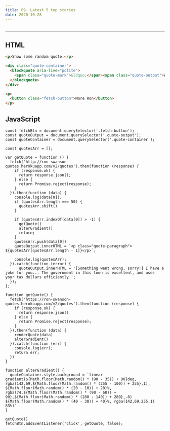 ```yaml
---
title: 09. Latest 5 top stories
date: 2020-10-28
---
```


<div class="output-container">

  <style type="text/css">
    .container {
      display: flex;
      flex-direction: column;
    }

    .details {
      margin-bottom: 10px;
    }

    .link {
      text-decoration: none;
      margin: 5px 0 14px;
      color: white;
      max-width: 80px;
    }

    .link:hover {
      text-decoration: underline;
      color: white;
    }
  </style>

  <div id="app"></div>

  <script>
    const appOutput = document.querySelector('#app');
    const getStories = function () {
      fetch('https://api.nytimes.com/svc/topstories/v2/science.json?api-key=T6l8P8ICK6XZr1u3OeA0qoGUFrEcSM5R').then(
        function (response, resolve) {
          if (response.ok) {
            return response.json()
          } else {
            return Promise.reject(response)
          };
        }).then(function (data) {
        appOutput.innerHTML = data.results.map(function (result) {
          return (`
          <div class="container"> 
            <h3 class="title">${result.title}</h3>
            <div class="details">
            </div>
            <a class="link" href="${result.url}" target="_blank">Read more</a>
          </div>
          <br>
          `);
        }).join('')
      }).catch(response => {
        console.log("something went wrong", response);
        appOutput.textContent = "Something went wrong...";
      });
    };

    getStories();
  </script>

</div>

<div class="html-container" style="border-top: .5px solid grey; margin-top: 30px;">

## HTML

```HTML
<p>Show some random quote.</p>

<div class="quote-container">
  <blockquote aria-live="polite">
    <span class="quote-mark">&ldquo;</span><span class="quote-output">Waiting for a new quote...</span>
  </blockquote>
</div>

<p>
  <button class="fetch-button">More Ron</button>
</p>
```

</div>
<div class="js-container">

## JavaScript

```JS
const fetchBtn = document.querySelector('.fetch-button');
const quoteOutput = document.querySelector('.quote-output');
const quoteContainer = document.querySelector('.quote-container');

const quotesArr = [];

var getQuote = function () {
  fetch('http://ron-swanson-quotes.herokuapp.com/v2/quotes').then(function (response) {
    if (response.ok) {
      return response.json();
    } else {
      return Promise.reject(response);
    }
  }).then(function (data) {
    console.log(data[0]);
    if (quotesArr.length === 50) {
      quotesArr.shift()
    }

    if (quotesArr.indexOf(data[0]) > -1) {
      getQuote()
      alterGradient()
      return;
    }
    quotesArr.push(data[0])
    quoteOutput.innerHTML = `<p class="quote-paragraph"> ${quotesArr[quotesArr.length - 1]}</p>`;

    console.log(quotesArr);
  }).catch(function (error) {
      quoteOutput.innerHTML = '[Something went wrong, sorry!] I have a joke for you... The government in this town is excellent, and uses your tax dollars efficiently.';
  });
};

function getQuote() {
  fetch('https://ron-swanson-quotes.herokuapp.com/v2/quotes').then(function (response) {
    if (response.ok) {
      return response.json()
    } else {
      return Promise.reject(response);
    }
  }).then(function (data) {
    renderQuote(data)
    alterGradient()
  }).catch(function (err) {
    console.log(err);
    return err;
  })
}

function alterGradient() {
  quoteContainer.style.background = `linear-gradient(${Math.floor(Math.random() * (90 - 35)) + 90}deg, rgba(142,69,${Math.floor(Math.random() * (255 - 100)) + 255},1), ${Math.floor(Math.random() * (20 - 10)) + 20}%, rgba(74,${Math.floor(Math.random() * (90 - 60)) + 90},${Math.floor(Math.random() * (280 - 140)) + 280},.8) ${Math.floor(Math.random() * (40 - 30)) + 40}%, rgba(142,69,255,1) 83%)`
}

getQuote()
fetchBtn.addEventListener('click', getQuote, false);
```

</dvi>
